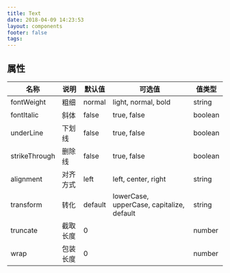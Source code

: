 ```yaml
---
title: Text
date: 2018-04-09 14:23:53
layout: components
footer: false
tags:
---
```


## 属性

| 名称  | 说明 | 默认值 | 可选值 | 值类型 |
| ----- | ------ | ----- | ----- | --------- |
| fontWeight | 粗细 | normal | light, normal, bold | string |
| fontItalic | 斜体 | false | true, false | boolean |
| underLine | 下划线 | false | true, false | boolean |
| strikeThrough | 删除线 | false | true, false | boolean |
| alignment | 对齐方式 | left | left, center, right | string |
| transform | 转化 | default | lowerCase, upperCase, capitalize, default | string |
| truncate | 截取长度 | 0 | | number |
| wrap | 包装长度 | 0 | | number |